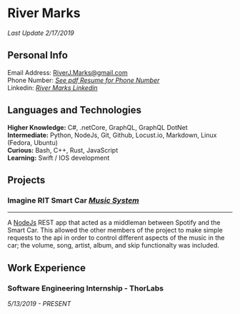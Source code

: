 # River Marks 
*Last Update 2/17/2019*

## Personal Info
Email Address: RiverJ.Marks@gmail.com <br>
Phone Number: <a href="https://github.com/rmarks6767/Resume/blob/master/River-Marks-Resume.pdf">*See pdf Resume for Phone Number*</a> <br>
Linkedin: <a href="https://www.linkedin.com/in/rivermarks/">*River Marks Linkedin*</a>
## Languages and Technologies
**Higher Knowledge:** C#, .netCore, GraphQL, GraphQL DotNet <br>
**Intermediate:** Python, NodeJs, Git, Github, Locust.io, Markdown, Linux (Fedora, Ubuntu) <br>
**Curious:** Bash, C++, Rust, JavaScript <br>
**Learning:** Swift / IOS development <br>
## Projects
### Imagine RIT Smart Car *<a href="https://github.com/rmarks6767/music-system">Music System</a>* <br>
------
A <a href="https://nodejs.org/">NodeJs</a> REST app that acted as a middleman between Spotify and the Smart Car.  This allowed the other members of the project to make simple requests to the api in order to control different aspects of the music in the car; the volume, song, artist, album, and skip functionalty was included.    

## Work Experience 
### Software Engineering Internship - ThorLabs
*5/13/2019 - PRESENT*
